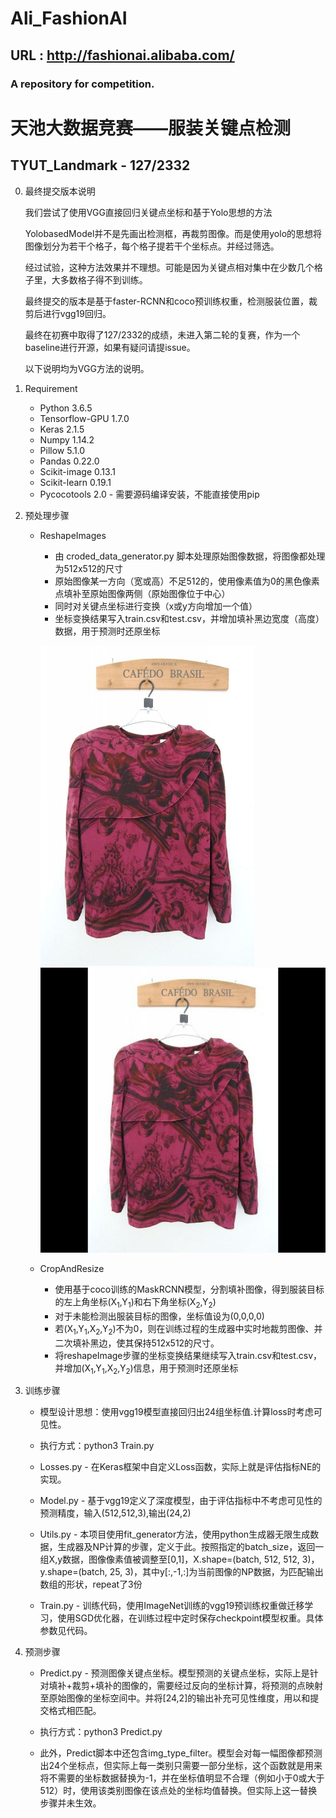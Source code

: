 # Ali_FashionAI
## URL : http://fashionai.alibaba.com/
### A repository for competition.

# 天池大数据竞赛——服装关键点检测

## TYUT_Landmark - 127/2332

0. 最终提交版本说明
	
	我们尝试了使用VGG直接回归关键点坐标和基于Yolo思想的方法

	YolobasedModel并不是先画出检测框，再裁剪图像。而是使用yolo的思想将图像划分为若干个格子，每个格子提若干个坐标点。并经过筛选。

	经过试验，这种方法效果并不理想。可能是因为关键点相对集中在少数几个格子里，大多数格子得不到训练。

	最终提交的版本是基于faster-RCNN和coco预训练权重，检测服装位置，裁剪后进行vgg19回归。

	最终在初赛中取得了127/2332的成绩，未进入第二轮的复赛，作为一个baseline进行开源，如果有疑问请提issue。

	以下说明均为VGG方法的说明。

1. Requirement

	- Python 3.6.5
	- Tensorflow-GPU 1.7.0
	- Keras 2.1.5
	- Numpy 1.14.2
	- Pillow 5.1.0
	- Pandas 0.22.0
	- Scikit-image 0.13.1
	- Scikit-learn 0.19.1
	- Pycocotools 2.0 - 需要源码编译安装，不能直接使用pip

2. 预处理步骤
	
	* ReshapeImages
		- 由 croded_data_generator.py 脚本处理原始图像数据，将图像都处理为512x512的尺寸
		- 原始图像某一方向（宽或高）不足512的，使用像素值为0的黑色像素点填补至原始图像两侧（原始图像位于中心）
		- 同时对关键点坐标进行变换（x或y方向增加一个值）
		- 坐标变换结果写入train.csv和test.csv，并增加填补黑边宽度（高度）数据，用于预测时还原坐标
		
		![原始图像](Release/ReadmeImg/2.jpg "原始图像")&nbsp;&nbsp;&nbsp;
		![填补后的图像](Release/ReadmeImg/1.jpg "填补后的图像")

	* CropAndResize
		- 使用基于coco训练的MaskRCNN模型，分割填补图像，得到服装目标的左上角坐标(X<sub>1</sub>,Y<sub>1</sub>)和右下角坐标(X<sub>2</sub>,Y<sub>2</sub>)
		- 对于未能检测出服装目标的图像，坐标值设为(0,0,0,0)
		- 若(X<sub>1</sub>,Y<sub>1</sub>,X<sub>2</sub>,Y<sub>2</sub>)不为0，则在训练过程的生成器中实时地裁剪图像、并二次填补黑边，使其保持512x512的尺寸。
		- 将reshapeImage步骤的坐标变换结果继续写入train.csv和test.csv，并增加(X<sub>1</sub>,Y<sub>1</sub>,X<sub>2</sub>,Y<sub>2</sub>)信息，用于预测时还原坐标

3. 训练步骤
	* 模型设计思想：使用vgg19模型直接回归出24组坐标值.计算loss时考虑可见性。
	* 执行方式：python3 Train.py

	* Losses.py - 在Keras框架中自定义Loss函数，实际上就是评估指标NE的实现。
	* Model.py - 基于vgg19定义了深度模型，由于评估指标中不考虑可见性的预测精度，输入(512,512,3),输出(24,2)
	* Utils.py - 本项目使用fit_generator方法，使用python生成器无限生成数据，生成器及NP计算的步骤，定义于此。按照指定的batch_size，返回一组X,y数据，图像像素值被调整至[0,1]，X.shape=(batch, 512, 512, 3)，y.shape=(batch, 25, 3)，其中y[:,-1,:]为当前图像的NP数据，为匹配输出数组的形状，repeat了3份
	* Train.py - 训练代码，使用ImageNet训练的vgg19预训练权重做迁移学习，使用SGD优化器，在训练过程中定时保存checkpoint模型权重。具体参数见代码。

4. 预测步骤
	* Predict.py - 预测图像关键点坐标。模型预测的关键点坐标，实际上是针对填补+裁剪+填补的图像的，需要经过反向的坐标计算，将预测的点映射至原始图像的坐标空间中。并将[24,2]的输出补充可见性维度，用以和提交格式相匹配。
	* 执行方式：python3 Predict.py

	* 此外，Predict脚本中还包含img_type_filter。模型会对每一幅图像都预测出24个坐标点，但实际上每一类别只需要一部分坐标，这个函数就是用来将不需要的坐标数据替换为-1，并在坐标值明显不合理（例如小于0或大于512）时，使用该类别图像在该点处的坐标均值替换。但实际上这一替换步骤并未生效。

